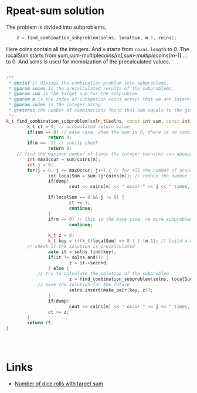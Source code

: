 
Rpeat-sum solution
===================

The problem is divided into subproblems,

```C++
	z = find_combination_subproblem(solns, localSum, m-1, coins);
```

Here coins contain all the integers. And `m` starts from `coins.length` to 0. 
The localSum starts from sum,sum-multiple*coins[m],sum-multiple*coins[m-1] ... to 0.
And solns is used for memoization of the precalculated values.


```C++

/**
 * @brief it divides the combination problem into subproblems.
 * @param solns Is the precalculated results of the subproblems.
 * @param sum is the target sum for the subproblem
 * @param m is the index of integer(in coins array) that we are interested in this subproblem
 * @param coins is the integer array
 * @returns the number of combinations found that sum equals to the given sum parameter.
 */
k_t find_combination_subproblem(soln_t&solns, const int sum, const int m, int*coins) {
        k_t ct = 0; // accumulated return value
        if(sum == 0) // base case, when the sum is 0, there is no combination.
                return 0;
        if(m == -1) // sanity check
                return 0;
	// find the maximum number of times the integer coins[m] can appear in the sum
        int maxOccur = sum/coins[m];
        int j = 0;
        for(j = 0; j <= maxOccur; j++) { // for all the number of occurances
                int localSum = sum-(j*coins[m]); // reduce the number from the sum for the next subproblem
                if(dump)
                        cout << coins[m] << " occur " << j << " times, find next sum " << localSum << endl;

                if(localSum == 0 && j != 0) {
                        ct += 1;
                        continue;
                }
                if(m == 0) // this is the base case, no more subproblems(no more integers in the array)
                        continue;
                
                k_t z = 0;
                k_t key = (((k_t)localSum) << 8 ) | (m-1); // build a key (sum,index of coin array)
		// check if the solution is precalculated
                auto it = solns.find(key);
                if(it != solns.end()) {
                        z = it->second;
                } else {
			// try to calculate the solution of the subproblem
                        z = find_combination_subproblem(solns, localSum, m-1, coins);
			// save the solution for the future
                        solns.insert(make_pair(key, z));
                }
                if(dump)
                        cout << coins[m] << " occur " << j << " times, for sum " << localSum << " = " << z << endl;
                ct += z;
        }
        return ct;
}





```


Links
===========

- [Number of dice rolls with target sum](https://leetcode.com/problems/number-of-dice-rolls-with-target-sum/)

